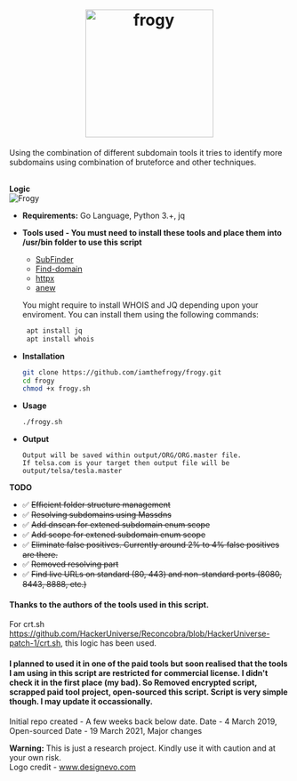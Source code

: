 <h1 align="center">
  <a href="https://github.com/iamthefrogy/frogy"><img src="https://user-images.githubusercontent.com/8291014/111029632-a1d13280-83f5-11eb-943a-002f71680d90.png" alt="frogy" height=230px></a>
  </h1>
Using the combination of different subdomain tools it tries to identify more subdomains using combination of bruteforce and other techniques. <br/><br/>

**Logic**<br/>
<img src="https://user-images.githubusercontent.com/8291014/110205963-f82cf700-7e72-11eb-9156-78f1d2e7a57a.png" alt="Frogy" title="Frogy" />

+ **Requirements:** Go Language, Python 3.+, jq<br/>
+ **Tools used - You must need to install these tools and place them into /usr/bin folder to use this script**<br/>

  + [SubFinder](https://github.com/projectdiscovery/subfinder)
  + [Find-domain](https://github.com/Findomain/Findomain)
  + [httpx](https://github.com/projectdiscovery/httpx)
  + [anew](https://github.com/tomnomnom/anew)
    
  You might require to install WHOIS and JQ depending upon your enviroment. You can install them using the following commands:
   ```sh
    apt install jq
    apt install whois
    ```
  
+ **Installation**
    ```sh
    git clone https://github.com/iamthefrogy/frogy.git
    cd frogy
    chmod +x frogy.sh
    ```
+ **Usage**
    ```sh
    ./frogy.sh
    ```
+ **Output**
    ```
    Output will be saved within output/ORG/ORG.master file. 
    If telsa.com is your target then output file will be output/telsa/tesla.master
    ```
    
**TODO**
- ✅  ~~Efficient folder structure management~~
- ✅  ~~Resolving subdomains using Massdns~~
- ✅  ~~Add dnscan for extened subdomain enum scope~~
- ✅  ~~Add scope for extened subdomain enum scope~~
- ✅  ~~Eliminate false positives. Currently around 2% to 4% false positives are there.~~
- ✅  ~~Removed resolving part~~
- ✅  ~~Find live URLs on standard (80, 443) and non-standard ports (8080, 8443, 8888, etc.)~~

#### Thanks to the authors of the tools used in this script.
For crt.sh https://github.com/HackerUniverse/Reconcobra/blob/HackerUniverse-patch-1/crt.sh, this logic has been used.

#### I planned to used it in one of the paid tools but soon realised that the tools I am using in this script are restricted for commercial license. I didn't check it in the first place (my bad). So Removed encrypted script, scrapped paid tool project, open-sourced this script. Script is very simple though. I may update it occassionally.

Initial repo created - A few weeks back below date.
Date - 4 March 2019, Open-sourced
Date - 19 March 2021, Major changes

**Warning:** This is just a research project. Kindly use it with caution and at your own risk. </br>
Logo credit - www.designevo.com
